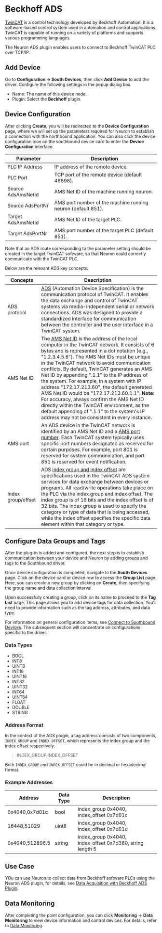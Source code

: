 # Beckhoff ADS

[TwinCAT] is a control technology developed by Beckhoff Automation. It is a software-based control system used in automation and control applications. TwinCAT is capable of running on a variety of platforms and supports various programming languages.

The Neuron ADS plugin enables users to connect to Beckhoff TwinCAT PLC over TCP/IP.

## Add Device

Go to **Configuration -> South Devices**, then click **Add Device** to add the driver. Configure the following settings in the popup dialog box.

- Name: The name of this device node.
- Plugin: Select the **Beckhoff** plugin.

## Device Configuration

After clicking **Create**, you will be redirected to the **Device Configuration** page, where we will set up the parameters required for Neuron to establish a connection with the northbound application. You can also click the device configuration icon on the southbound device card to enter the **Device Configuration** interface.

| Parameter          | Description                                                  |
| ------------------ | ------------------------------------------------------------ |
| PLC IP Address     | IP address of the remote device.                             |
| PLC Port           | TCP port of the remote device (default 48898).               |
| Source AdsAmsNetId | AMS Net ID of the machine running neuron.                    |
| Source AdsPortNr   | AMS port number of the machine running neuron (default 851). |
| Target AdsAmsNetId | AMS Net ID of the target PLC.                                |
| Target AdsPortNr   | AMS port number of the target PLC (default 851).             |

Note that an ADS route corresponding to the parameter setting should be created in the target TwinCAT software, so that Neuron could correctly communicate with the TwinCAT PLC.

Below are the relevant ADS key concepts:

| Concepts           | Description                                                  |
| ------------------ | ------------------------------------------------------------ |
| ADS protocol       | [ADS] (Automation Device Specification) is the communication protocol of TwinCAT. It enables the data exchange and control of TwinCAT systems via media-independent serial or network connections. ADS was designed to provide a standardized interface for communication between the controller and the user interface in a TwinCAT system. |
| AMS Net ID         | The [AMS Net ID] is the address of the local computer in the TwinCAT network. It consists of 6 bytes and is represented in a dot notation (e.g., "1.2.3.4.5.6"). The AMS Net IDs must be unique in the TwinCAT network to avoid communication conflicts. By default, TwinCAT generates an AMS Net ID by appending ".1.1" to the IP address of the system. For example, in a system with IP address "172.17.213.60", the default generated AMS Net ID would be "172.17.213.60.1.1". **Note**: For accuracy, always confirm the AMS Net ID directly within the TwinCAT environment, as the default appending of ".1.1" to the system's IP address may not be consistent in every instance.
| AMS port           | An ADS device in the TwinCAT network is identified by an AMS Net ID and a [AMS port number]. Each TwinCAT system typically uses specific port numbers designated as reserved for certain purposes. For example, port 801 is reserved for system communication, and port 851 is reserved for event notification. |
| Index group/offset | ADS [index group and index offset] are specifications used in the TwinCAT ADS system services for data exchange between devices or programs. All read/write operations take place on the PLC via the index group and index offset. The index group is of 16 bits and the index offset is of 32 bits. The index group is used to specify the category or type of data that is being accessed, while the index offset specifies the specific data element within that category or type. |

## Configure Data Groups and Tags

After the plug-in is added and configured, the next step is to establish communication between your device and Neuron by adding groups and tags to the Southbound driver.

Once device configuration is completed, navigate to the **South Devices** page. Click on the device card or device row to access the **Group List** page. Here, you can create a new group by clicking on **Create**, then specifying the group name and data collection interval.

Upon successfully creating a group, click on its name to proceed to the **Tag List** page. This page allows you to add device tags for data collection. You'll need to provide information such as the tag address, attributes, and data type.

For information on general configuration items, see [Connect to Southbound Devices](../south-devices.md). The subsequent section will concentrate on configurations specific to the driver.

### Data Types

* BOOL
* INT8
* UINT8
* INT16
* UINT16
* INT32
* UINT32
* INT64
* UINT64
* FLOAT
* DOUBLE
* STRING

### Address Format

In the context of the ADS plugin, a tag address consists of two components,
`INDEX_GROUP` and `INDEX_OFFSET`, which represents the index group and the
index offset respectively.

> INDEX_GROUP,INDEX_OFFSET

Both `INDEX_GROUP` and `INDEX_OFFSET` could be in decimal or hexadecimal format.

### Example Addresses

| Address         | Data Type          | Description                                               |
| --------------- | ------------------ | --------------------------------------------------------- |
| 0x4040,0x7d01c  | bool               | index_group 0x4040, index_offset 0x7d01c                  |
| 16448,51029     | uint8              | index_group 0x4040, index_offset 0x7d01d                  |
| 0x4040,512896.5 | string             | index_group 0x4040, index_offset 0x7d380, string length 5 |


[TwinCAT]: https://www.beckhoff.com/en-us/products/automation/twincat/
[ADS]: https://infosys.beckhoff.com/english.php?content=../content/1033/tcadscommon/12440276875.html
[AMS Net ID]: https://infosys.beckhoff.com/english.php?content=../content/1033/tc3_userinterface/3813966475.html
[AMS port number]: https://infosys.beckhoff.com/english.php?content=../content/1033/tcplclib_tc2_system/31064331.html
[index group and index offset]: https://infosys.beckhoff.com/english.php?content=../content/1033/tcadscommon/12495372427.html

## Use Case

YOu can use Neuron to collect data from Beckhoff software PLCs using the Neuron ADS plugin, for details, see [Data Acquisition with Beckhoff ADS Plugin](./plc-ads/ads.md).

## Data Monitoring

After completing the point configuration, you can click **Monitoring** -> **Data Monitoring** to view device information and control devices. For details, refer to [Data Monitoring](../../../admin/monitoring.md).
